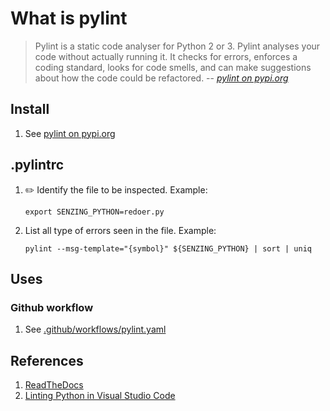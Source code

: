 # What is pylint

> Pylint is a static code analyser for Python 2 or 3.
> Pylint analyses your code without actually running it.
>It checks for errors, enforces a coding standard, looks for code smells, and can make suggestions about how the code could be refactored.
> -- *[pylint on pypi.org]*

## Install

1. See [pylint on pypi.org]

## .pylintrc

1. :pencil2: Identify the file to be inspected.
   Example:

    ```console
    export SENZING_PYTHON=redoer.py
    ```

1. List all type of errors seen in the file.
   Example:

    ```console
    pylint --msg-template="{symbol}" ${SENZING_PYTHON} | sort | uniq
    ```

## Uses

### Github workflow

1. See [.github/workflows/pylint.yaml]

## References

1. [ReadTheDocs]
1. [Linting Python in Visual Studio Code]

[.github/workflows/pylint.yaml]: https://github.com/senzing-garage/stream-loader/blob/main/.github/workflows/pylint.yaml
[Linting Python in Visual Studio Code]: https://code.visualstudio.com/docs/python/linting
[pylint on pypi.org]: https://pypi.org/project/pylint/
[ReadTheDocs]: https://pylint.readthedocs.io/en/latest/
